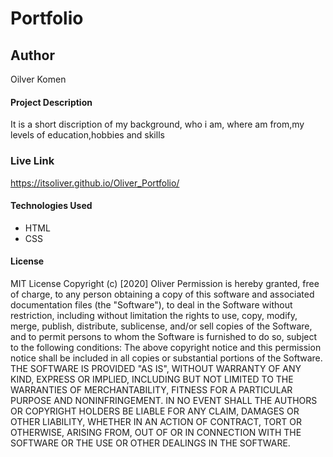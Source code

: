 # Portfolio
## Author
Oilver Komen
#### Project Description
It is a short discription of my background, who i am, where am from,my levels of education,hobbies and skills
### Live Link
https://itsoliver.github.io/Oliver_Portfolio/
#### Technologies Used
* HTML
* CSS
#### License
MIT License
Copyright (c) [2020]  Oliver
Permission is hereby granted, free of charge, to any person obtaining a copy of this software and associated documentation files (the "Software"), to deal in the Software without restriction, including without limitation the rights to use, copy, modify, merge, publish, distribute, sublicense, and/or sell copies of the Software, and to permit persons to whom the Software is furnished to do so, subject to the following conditions:
The above copyright notice and this permission notice shall be included in all copies or substantial portions of the Software.
THE SOFTWARE IS PROVIDED "AS IS", WITHOUT WARRANTY OF ANY KIND, EXPRESS OR IMPLIED, INCLUDING BUT NOT LIMITED TO THE WARRANTIES OF MERCHANTABILITY, FITNESS FOR A PARTICULAR PURPOSE AND NONINFRINGEMENT. IN NO EVENT SHALL THE AUTHORS OR COPYRIGHT HOLDERS BE LIABLE FOR ANY CLAIM, DAMAGES OR OTHER LIABILITY, WHETHER IN AN ACTION OF CONTRACT, TORT OR OTHERWISE, ARISING FROM, OUT OF OR IN CONNECTION WITH THE SOFTWARE OR THE USE OR OTHER DEALINGS IN THE SOFTWARE.
